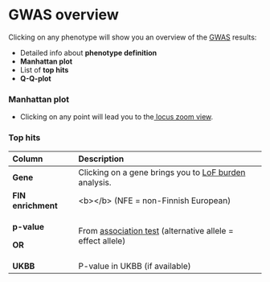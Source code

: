 # GWAS overview

Clicking on any phenotype will show you an overview of the [GWAS](../methods/phewas/) results: 

* Detailed info about **phenotype definition**
* **Manhattan plot**
* List of **top hits**
* **Q-Q-plot**

### Manhattan plot

* Clicking on any point will lead you to the[ locus zoom view](locus-zoom.md). 

### Top hits

<table>
  <thead>
    <tr>
      <th style="text-align:left">Column</th>
      <th style="text-align:left">Description</th>
    </tr>
  </thead>
  <tbody>
    <tr>
      <td style="text-align:left"><b>Gene</b>
      </td>
      <td style="text-align:left">Clicking on a gene brings you to <a href="../methods/lof-burden.md">LoF burden</a> analysis.</td>
    </tr>
    <tr>
      <td style="text-align:left"><b>FIN enrichment</b>
      </td>
      <td style="text-align:left">&lt;b&gt;&lt;/b&gt; (NFE = non-Finnish European)</td>
    </tr>
    <tr>
      <td style="text-align:left">
        <p><b>p-value  </b>
        </p>
        <p><b>OR </b>
        </p>
      </td>
      <td style="text-align:left">From <a href="../methods/phewas/logistic-regression.md#association-tests">association test</a> (alternative
        allele = effect allele)</td>
    </tr>
    <tr>
      <td style="text-align:left"><b>UKBB</b>
      </td>
      <td style="text-align:left">P-value in UKBB (if available)</td>
    </tr>
  </tbody>
</table>

